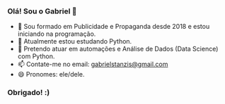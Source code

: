 ### Olá! Sou o Gabriel 👋

- 🔭 Sou formado em Publicidade e Propaganda desde 2018 e estou iniciando na programação.
- 🌱 Atualmente estou estudando Python.
- 👯 Pretendo atuar em automações e Análise de Dados (Data Science) com Python.
- 📫 Contate-me no email: gabrielstanzis@gmail.com
- 😄 Pronomes: ele/dele.

### Obrigado! :)
